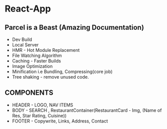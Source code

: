 # React-App




## Parcel is a Beast (Amazing Documentation)
- Dev Build
- Local Server
- HMR - Hot Module Replacement
- File Watching Algorithm 
- Caching -  Faster Builds
- Image Optimization
- Minification i.e Bundling, Compressing(core job)
- Tree shaking - remove unused code.

## COMPONENTS
- HEADER - LOGO, NAV ITEMS
- BODY - SEARCH , RestaurantContainer(RestaurantCard - Img, (Name of Res, Star Rating, Cuisine))
- FOOTER - Copywrite, Links, Address, Contact